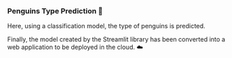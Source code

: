### Penguins Type Prediction 🐧
Here, using a classification model, the type of penguins is predicted.

Finally, the model created by the Streamlit library has been converted into a web application to be deployed in the cloud. ☁️
